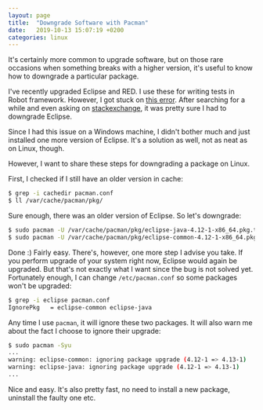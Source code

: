 ```yaml
---
layout: page
title:  "Downgrade Software with Pacman"
date:   2019-10-13 15:07:19 +0200
categories: linux
---
```


It's certainly more common to upgrade software, but on those rare occasions when something breaks with a higher version, it's useful to know how to downgrade a particular package.

I've recently upgraded Eclipse and RED. I use these for writing tests in Robot framework. However, I got stuck on [this error](https://github.com/nokia/RED/issues/324). After searching for a while and even asking on [stackexchange](https://sqa.stackexchange.com/q/41124/41012), it was pretty sure I had to downgrade Eclipse.

Since I had this issue on a Windows machine, I didn't bother much and just installed one more version of Eclipse. It's a solution as well, not as neat as on Linux, though.

However, I want to share these steps for downgrading a package on Linux.

First, I checked if I still have an older version in cache:

```bash
$ grep -i cachedir pacman.conf
$ ll /var/cache/pacman/pkg/
```

Sure enough, there was an older version of Eclipse. So let's downgrade:

```bash
$ sudo pacman -U /var/cache/pacman/pkg/eclipse-java-4.12-1-x86_64.pkg.tar.xz
$ sudo pacman -U /var/cache/pacman/pkg/eclipse-common-4.12-1-x86_64.pkg.tar.xz
```

Done :) Fairly easy. There's, however, one more step I advise you take. If you perform upgrade of your system right now, Eclipse would again be upgraded. But that's not exactly what I want since the bug is not solved yet. Fortunately enough, I can change `/etc/pacman.conf` so some packages won't be upgraded:

```bash
$ grep -i eclipse pacman.conf
IgnorePkg   = eclipse-common eclipse-java
```

Any time I use `pacman`, it will ignore these two packages. It will also warn me about the fact I choose to ignore their upgrade:

```bash
$ sudo pacman -Syu
...
warning: eclipse-common: ignoring package upgrade (4.12-1 => 4.13-1)
warning: eclipse-java: ignoring package upgrade (4.12-1 => 4.13-1)
...
```

Nice and easy. It's also pretty fast, no need to install a new package, uninstall the faulty one etc.
